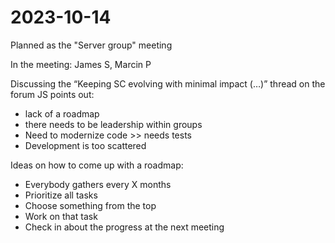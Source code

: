 # 2023-10-14


Planned as the "Server group" meeting

In the meeting: James S, Marcin P

Discussing the “Keeping SC evolving with minimal impact (…)” thread on the forum
JS points out:
- lack of a roadmap
- there needs to be leadership within groups
- Need to modernize code >> needs tests
- Development is too scattered 

Ideas on how to come up with a roadmap:
- Everybody gathers every X months
- Prioritize all tasks
- Choose something from the top
- Work on that task
- Check in about the progress at the next meeting

